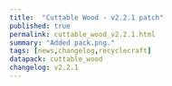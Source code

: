 ```yaml
---
title:  "Cuttable Wood - v2.2.1 patch"
published: true
permalink: cuttable_wood_v2.2.1.html
summary: "Added pack.png."
tags: [news,changelog,recyclecraft]
datapack: cuttable_wood
changelog: v2.2.1
---
```

